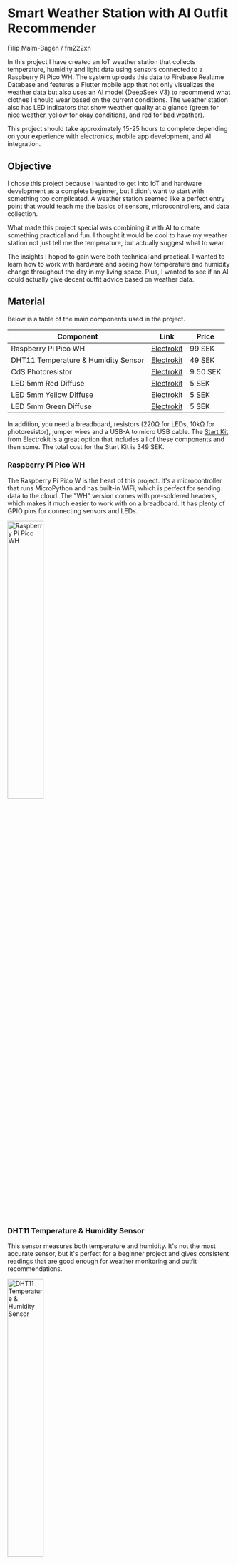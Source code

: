 # Smart Weather Station with AI Outfit Recommender

Filip Malm-Bägén / fm222xn

In this project I have created an IoT weather station that collects temperature, humidity and light data using sensors connected to a Raspberry Pi Pico WH. The system uploads this data to Firebase Realtime Database and features a Flutter mobile app that not only visualizes the weather data but also uses an AI model (DeepSeek V3) to recommend what clothes I should wear based on the current conditions. The weather station also has LED indicators that show weather quality at a glance (green for nice weather, yellow for okay conditions, and red for bad weather).

This project should take approximately 15-25 hours to complete depending on your experience with electronics, mobile app development, and AI integration.

## Objective

I chose this project because I wanted to get into IoT and hardware development as a complete beginner, but I didn't want to start with something too complicated. A weather station seemed like a perfect entry point that would teach me the basics of sensors, microcontrollers, and data collection.

What made this project special was combining it with AI to create something practical and fun. I thought it would be cool to have my weather station not just tell me the temperature, but actually suggest what to wear.

The insights I hoped to gain were both technical and practical. I wanted to learn how to work with hardware and seeing how temperature and humidity change throughout the day in my living space. Plus, I wanted to see if an AI could actually give decent outfit advice based on weather data.

## Material

Below is a table of the main components used in the project.

| Component                           | Link                                                                             | Price    |
| ----------------------------------- | -------------------------------------------------------------------------------- | -------- |
| Raspberry Pi Pico WH                | [Electrokit](https://www.electrokit.com/raspberry-pi-pico-wh)                    | 99 SEK   |
| DHT11 Temperature & Humidity Sensor | [Electrokit](https://www.electrokit.com/digital-temperatur-och-fuktsensor-dht11) | 49 SEK   |
| CdS Photoresistor                   | [Electrokit](https://www.electrokit.com/fotomotstand-cds-4-7-kohm)               | 9.50 SEK |
| LED 5mm Red Diffuse                 | [Electrokit](https://www.electrokit.com/led-5mm-rod-diffus-1500mcd)              | 5 SEK    |
| LED 5mm Yellow Diffuse              | [Electrokit](https://www.electrokit.com/led-5mm-gul-diffus-1500mcd)              | 5 SEK    |
| LED 5mm Green Diffuse               | [Electrokit](https://www.electrokit.com/led-5mm-gron-diffus-80mcd)               | 5 SEK    |

In addition, you need a breadboard, resistors (220Ω for LEDs, 10kΩ for photoresistor), jumper wires and a USB-A to micro USB cable. The [Start Kit](https://www.electrokit.com/lnu-starter) from Electrokit is a great option that includes all of these components and then some. The total cost for the Start Kit is 349 SEK.

### Raspberry Pi Pico WH

The Raspberry Pi Pico W is the heart of this project. It's a microcontroller that runs MicroPython and has built-in WiFi, which is perfect for sending data to the cloud. The "WH" version comes with pre-soldered headers, which makes it much easier to work with on a breadboard. It has plenty of GPIO pins for connecting sensors and LEDs.

<img src="images/pico-wh.jpg" alt="Raspberry Pi Pico WH" style="width: 40%;">

### DHT11 Temperature & Humidity Sensor

This sensor measures both temperature and humidity. It's not the most accurate sensor, but it's perfect for a beginner project and gives consistent readings that are good enough for weather monitoring and outfit recommendations.

<img src="images/dht11-sensor.jpg" alt="DHT11 Temperature & Humidity Sensor" style="width: 40%;">

### CdS Photoresistor

A simple light-dependent resistor that changes its resistance based on how much light hits it. I use this to detect how bright it is in the room, which helps determine if it's day or night and influences the outfit recommendations.

<img src="images/photoresistor.jpg" alt="CdS Photoresistor" style="width: 40%;">

### Status LEDs

Three simple 5mm LEDs that act as a quick visual indicator of weather conditions:

- **Green**: Nice weather (comfortable temperature and humidity)
- **Yellow**: Okay weather (somewhat uncomfortable but manageable)
- **Red**: Bad weather (too hot, too cold, or too humid)

![Status LEDs](images/status-leds.jpg)

## Computer setup

For this project I used several tools to get everything working:

- **Visual Studio Code** - Main IDE for writing the MicroPython code
- **MicroPython firmware** - Needed for the Raspberry Pi Pico W
- **Flutter SDK** - For building the mobile app
- **Firebase Console** - For setting up the database

### Setting up the Raspberry Pi Pico W

First, you need to install MicroPython firmware on the Pico. Download the latest firmware from the [MicroPython website](https://micropython.org/download/RPI_PICO_W/) and follow their installation guide. Basically, you hold the BOOTSEL button while plugging in the Pico, then drag the firmware file to the drive that appears.

### Development Environment

I used VS Code with the Pymakr extension to write and upload code to the Pico. You'll also need Node.js installed for Pymakr to work properly. The setup is pretty straightforward, just install the extension and it guides you through connecting to your device.

### Firebase Setup

Create a new Firebase project and enable the Realtime Database. You'll need to set up authentication and get your API credentials to include in your MicroPython code.

## Putting everything together

The wiring is straightforward and perfect for a breadboard setup. In a production environment, you'd probably want to solder everything onto a proper PCB and maybe add a case, but for development and testing, the breadboard works great.

![Weather Station Breadboard Wiring](images/breadboard-wiring.jpg)

_Complete breadboard setup showing all connections between the Raspberry Pi Pico W, sensors, and LEDs. The software I used did not have my specific temperature and humidity sensor, so I used a DS18B20 instead. Additionally, it did not have a photo resistor, so I used a blue LED instead to represent it._

## Platform

I decided to use Firebase as my cloud platform for several reasons. First, it's free for small projects like this, and the real-time database is perfect for IoT applications where you want immediate updates. I have also worked with it previously.

The data flow looks like this:

- Raspberry Pi Pico → Firebase Realtime Database → Flutter App → DeepSeek V3 API

## The code

The main code runs on the Raspberry Pi Pico and handles three key functions: reading sensors, managing LED indicators, and uploading data to Firebase.

Here's how the sensor reading works:

```python
def collect_sensor_data():
    try:
        # Read DHT11 sensor
        dht_sensor.measure()
        temperature = dht_sensor.temperature()
        humidity = dht_sensor.humidity()

        # Read light sensor
        light_raw = light_sensor.read_u16()
        light_level = get_light_level(light_raw)

        # Create data structure for Firebase
        data = {
            "timestamp": int(time.time()),
            "temperature": temperature,
            "humidity": humidity,
            "light_raw": light_raw,
            "light_level": light_level
        }
        return data
    except Exception as e:
        print(f"Sensor error: {e}")
        return None
```

The LED indicator system gives immediate visual feedback about weather conditions:

```python
def get_weather_quality(temp, humidity):
    if temp < 5 or temp > 35:
        return "bad"
    elif humidity > 80:
        return "bad"
    elif temp < 10 or temp > 30:
        return "okay"
    elif humidity > 70:
        return "okay"
    else:
        return "nice"
```

One challenge I ran into was the Pico running out of memory after uploading data for a while. I solved this by adding garbage collection and clearing variables after each upload:

```python
# Clear sensor data from memory after upload
sensor_data = None
gc.collect()
print(f"Free memory: {gc.mem_free()} bytes")
```

## Transmitting the data / connectivity

The system uses WiFi to connect to the internet and sends data to Firebase every 30 seconds. I use HTTPS requests to Firebase's REST API, which is reliable and doesn't require additional message brokers.

The data is sent in JSON format like this:

```json
{
  "timestamp": 1735689600,
  "temperature": 23,
  "humidity": 45,
  "light_raw": 32000,
  "light_level": "Bright"
}
```

WiFi was the obvious choice for connectivity since the weather station sits in my room where I have reliable internet. The 30-second interval gives good data resolution without overwhelming the free Firebase quota. However, I could probaly increase this to 5 to 10 minutes without issue, because the weather doesn't change that quickly.

One important addition was NTP time synchronization. The Pico doesn't have a real-time clock, so without internet time sync, all timestamps would be wrong. I added automatic time synchronization at startup and every hour to keep things accurate.

## Presenting the data

The Flutter app has two main pages that make the weather data useful and fun.

### Weather Page

The first page shows:

- Live sensor data (temperature, humidity, brightness) from my weather station
- Historical temperature and humidity graphs
- Regional weather from OpenWeatherMap API for comparison

<div style="display: flex; justify-content: space-between;">
  <img src="images/app-weather-page.png" alt="Weather Page" style="width: 32%;">
  <img src="images/app-weather-page-history.png" alt="Weather History" style="width: 32%;">
  <img src="images/app-weather-page-regional.png" alt="Regional Weather" style="width: 32%;">
</div>

_The main weather page showing live sensor data, historical graphs, and regional weather comparison._

### Outfit Recommender Page

This is where the project gets interesting. The second page shows:

- A stitched image of me wearing AI-recommended clothes
- An AI-generated text explanation of why these clothes were chosen

The AI clothing system works by analyzing the current weather data and selecting from pre-photographed images of me in different outfits. I spent quite a bit of time photographing myself in various combinations of shirts, pants, shoes, and accessories, then cropping out individual items. The AI uses the filename conventions to pick appropriate combinations (like "tshirt_white.jpg" or "trousers_black.jpg") based on temperature and humidity.

The DeepSeek V3 API then generates styling advice like: "Given the warm weather of 26 degrees and moderate humidity, I'd recommend a light t-shirt and shorts. The breathable fabric will keep you comfortable while the casual style is perfect for a relaxed day indoors."

<div style="display: flex; justify-content: space-between;">
  <img src="images/app-outfit-page_1.png" alt="AI Outfit Recommender Page" style="width: 49%;">
  <img src="images/app-outfit-page_2.png" alt="AI Outfit Recommendation" style="width: 49%;">
</div>

_The AI outfit recommender showing a stitched image of clothing recommendations and AI-generated styling advice._

Data is preserved in Firebase indefinitely, though I could set up automatic deletion if storage becomes an issue.

## Finalizing the design

The final result exceeded my expectations. What started as a simple temperature sensor became a complete smart home weather system with AI integration. The LED indicators work great for quick visual checks, and the Flutter app makes it genuinely useful for daily outfit decisions.

The AI outfit recommender turned out to be surprisingly accurate and entertaining. It actually gives sensible clothing suggestions based on the real sensor data, and the personalized photos make it feel like having a digital stylist.

If I were to do this project again, I might add more sensors like air pressure or UV detection. I'd also consider making the hardware more permanent with a custom PCB and 3D-printed case. The software side could be expanded with notifications when weather conditions change dramatically.

One learning experience was realizing how important memory management is on microcontrollers. The "out of memory" errors taught me to be more careful about variable cleanup and garbage collection. I also learned a lot about IoT and how to handle real-time data transmission effectively, and combining hardware and software in a single project was a great way to see how all these technologies can work together.

Overall, this project was a perfect introduction to IoT development. It combined hardware, cloud services, mobile development, and AI in a way that's actually useful in daily life. Plus, it's genuinely fun to check what outfit the AI thinks I should wear each morning!

![Final Weather Station Setup](images/final-project.jpg)

_The completed weather station in its final location, showing the breadboard setup with all components connected and LEDs indicating current weather status._

---

## Setup Instructions

Create a file called `keys.py` in the same directory as your main script:

```python
WIFI_SSID = 'your_wifi_ssid'
WIFI_PASS = 'your_wifi_password'
```

Replace the credentials with your actual WiFi network details.
